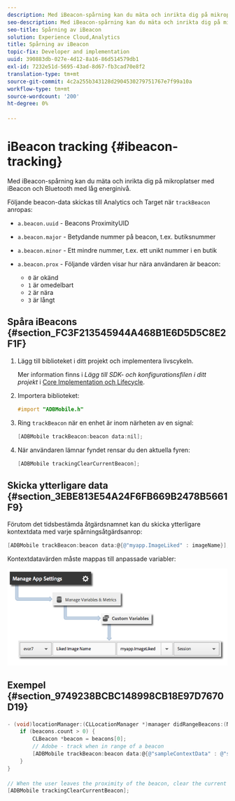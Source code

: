```yaml
---
description: Med iBeacon-spårning kan du mäta och inrikta dig på mikroplatser med iBeacon och Bluetooth med låg energinivå.
seo-description: Med iBeacon-spårning kan du mäta och inrikta dig på mikroplatser med iBeacon och Bluetooth med låg energinivå.
seo-title: Spårning av iBeacon
solution: Experience Cloud,Analytics
title: Spårning av iBeacon
topic-fix: Developer and implementation
uuid: 390883db-027e-4d12-8a16-86d514579db1
exl-id: 7232e51d-5695-43ad-8d67-fb3cad70e8f2
translation-type: tm+mt
source-git-commit: 4c2a255b343128d2904530279751767e7f99a10a
workflow-type: tm+mt
source-wordcount: '200'
ht-degree: 0%

---
```


# iBeacon tracking {#ibeacon-tracking}

Med iBeacon-spårning kan du mäta och inrikta dig på mikroplatser med iBeacon och Bluetooth med låg energinivå.

Följande beacon-data skickas till Analytics och Target när `trackBeacon` anropas:

* `a.beacon.uuid` - Beacons ProximityUID
* `a.beacon.major` - Betydande nummer på beacon, t.ex. butiksnummer
* `a.beacon.minor` - Ett mindre nummer, t.ex. ett unikt nummer i en butik
* `a.beacon.prox` - Följande värden visar hur nära användaren är beacon:

   * `0` är okänd
   * `1` är omedelbart
   * `2` är nära
   * `3` är långt

## Spåra iBeacons {#section_FC3F213545944A468B1E6D5D5C8E2F1F}

1. Lägg till biblioteket i ditt projekt och implementera livscykeln.

   Mer information finns i *Lägg till SDK- och konfigurationsfilen i ditt projekt* i [Core Implementation och Lifecycle](/help/ios/getting-started/dev-qs.md).
1. Importera biblioteket:

   ```objective-c
   #import "ADBMobile.h"
   ```

1. Ring `trackBeacon` när en enhet är inom närheten av en signal:

   ```objective-c
   [ADBMobile trackBeacon:beacon data:nil];
   ```

1. När användaren lämnar fyndet rensar du den aktuella fyren:

   ```objective-c
   [ADBMobile trackingClearCurrentBeacon];
   ```

## Skicka ytterligare data {#section_3EBE813E54A24F6FB669B2478B5661F9}

Förutom det tidsbestämda åtgärdsnamnet kan du skicka ytterligare kontextdata med varje spårningsåtgärdsanrop:

```objective-c
[ADBMobile trackBeacon:beacon data:@{@"myapp.ImageLiked" : imageName}];
```

Kontextdatavärden måste mappas till anpassade variabler:

![](assets/map-variable-context-ltv.png)

## Exempel {#section_9749238BCBC148998CB18E97D7670D19}

```objective-c
- (void)locationManager:(CLLocationManager *)manager didRangeBeacons:(NSArray *)beacons inRegion:(CLBeaconRegion *)region { 
    if (beacons.count > 0) { 
        CLBeacon *beacon = beacons[0]; 
        // Adobe - track when in range of a beacon 
        [ADBMobile trackBeacon:beacon data:@{@"sampleContextData" : @"sampleContextDataVal"}]; 
    } 
} 
 
// When the user leaves the proximity of the beacon, clear the current beacon 
[ADBMobile trackingClearCurrentBeacon];
```
